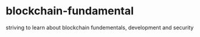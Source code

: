 # blockchain-fundamental
striving to learn about blockchain fundementals, development and security 
